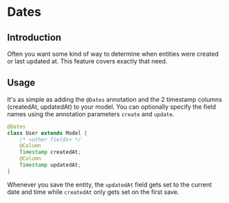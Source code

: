 # Dates
## Introduction
Often you want some kind of way to determine when entities were created or last updated at. This feature covers exactly that need.

## Usage
It's as simple as adding the `@Dates` annotation and the 2 timestamp columns (createdAt, updatedAt) to your model. You can optionally specify the field names using the annotation parameters `create` and `update`.
```java
@Dates
class User extends Model {
    /* <other fields> */
    @Column
    Timestamp createdAt;
    @Column
    Timestamp updatedAt;
}
```
Whenever you save the entity, the `updatedAt` field gets set to the current date and time while `createdAt` only gets set on the first save.